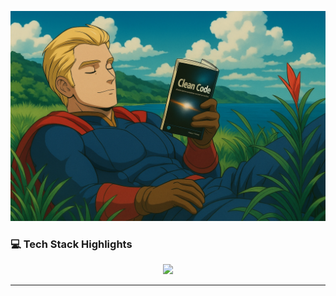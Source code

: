 

<p align="center">
<img src='homelander.png' width="650" alt="homelander" />
</p>

### 💻 Tech Stack Highlights

<p align="center">
  <img width="41%" src="https://github-readme-stats.vercel.app/api/top-langs/?username=aronbarbosag&layout=compact&hide_border=true&title_color=034E74&text_color=ffffff&bg_color=0d1117" />
</p>

---
